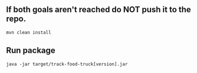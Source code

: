 ## If both goals aren't reached do NOT push it to the repo.
`mvn clean install`

## Run package
`java -jar target/track-food-truck[version].jar`
